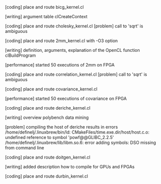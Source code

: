 [coding] place and route bicg_kernel.cl

[writing] argument table clCreateContext

[coding] place and route cholesky_kernel.cl
	[problem] call to 'sqrt' is ambiguous

[coding] place and route 2mm_kernel.cl with -O3 option

[writing] definition, arguments, explanation of the OpenCL function clBuildProgram

[performance] started 50 executions of 2mm on FPGA

[coding] place and route correlation_kernel.cl
	[problem] call to 'sqrt' is ambiguous

[coding] place and route covariance_kernel.cl

[performance] started 50 executions of covariance on FPGA

[coding] place and route deriche_kernel.cl

[writing] overview polybench data mining

[problem] compiling the host of deriche results in errors
	/home/definelj/.linuxbrew/bin/ld: CMakeFiles/time.exe.dir/host/host.c.o: undefined reference to symbol 'powf@@GLIBC_2.2.5'
	/home/definelj/.linuxbrew/lib/libm.so.6: error adding symbols: DSO missing from command line

[coding] place and route doitgen_kernel.cl

[writing] added description how to compile for GPUs and FPGAs

[coding] place and route durbin_kernel.cl

